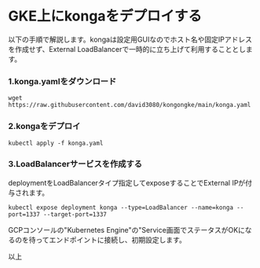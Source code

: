 # GKE上にkongaをデプロイする
以下の手順で解説します。kongaは設定用GUIなのでホスト名や固定IPアドレスを作成せず、External LoadBalancerで一時的に立ち上げて利用することとします。

### 1.konga.yamlをダウンロード
```
wget https://raw.githubusercontent.com/david3080/kongongke/main/konga.yaml
```

### 2.kongaをデプロイ
```
kubectl apply -f konga.yaml
```

### 3.LoadBalancerサービスを作成する
deploymentをLoadBalancerタイプ指定してexposeすることでExternal IPが付与されます。
```
kubectl expose deployment konga --type=LoadBalancer --name=konga --port=1337 --target-port=1337
```

GCPコンソールの"Kubernetes Engine"の"Service画面でステータスがOKになるのを待ってエンドポイントに接続し、初期設定します。

以上